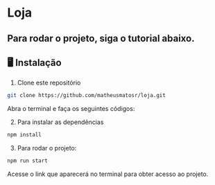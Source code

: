# Loja

## Para rodar o projeto, siga o tutorial abaixo.

## 🖥️ Instalação

1. Clone este repositório
```bash
git clone https://github.com/matheusmatosr/loja.git
```

Abra o terminal e faça os seguintes códigos:

2. Para instalar as dependências

```bash
npm install
```

3. Para rodar o projeto:

```bash
npm run start
```

Acesse o link que aparecerá no terminal para obter acesso ao projeto.
